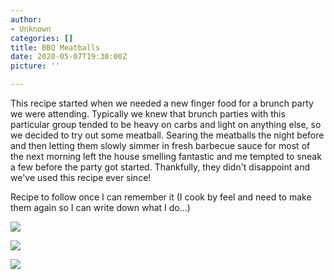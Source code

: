 ```yaml
---
author:
- Unknown
categories: []
title: BBQ Meatballs
date: 2020-05-07T19:30:00Z
picture: ''

---
```

This recipe started when we needed a new finger food for a brunch party we were attending. Typically we knew that brunch parties with this particular group tended to be heavy on carbs and light on anything else, so we decided to try out some meatball. Searing the meatballs the night before and then letting them slowly simmer in fresh barbecue sauce for most of the next morning left the house smelling fantastic and me tempted to sneak a few before the party got started. Thankfully, they didn't disappoint and we've used this recipe ever since!

Recipe to follow once I can remember it (I cook by feel and need to make them again so I can write down what I do...)

![](/meatballs_mix.jpg)

![](/meatballs_cook.jpg)

![](/meatballs_finished.jpg)
